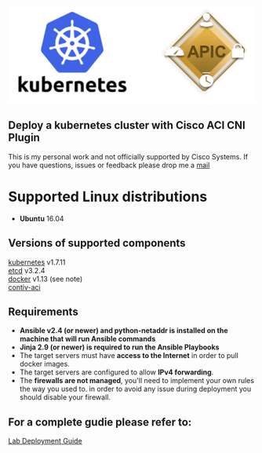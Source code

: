 ![Figure](docs/figures/k8s.png?raw=true)

## Deploy a kubernetes cluster with Cisco ACI CNI Plugin 

This is my personal work and not officially supported by Cisco Systems. 
If you have questions, issues or feedback please drop me a [mail](mailto:kubesprayaci@gmail.com)

Supported Linux distributions
===============

* **Ubuntu** 16.04

Versions of supported components
--------------------------------


[kubernetes](https://github.com/kubernetes/kubernetes/releases) v1.7.11 <br>
[etcd](https://github.com/coreos/etcd/releases) v3.2.4 <br>
[docker](https://www.docker.com/) v1.13 (see note)<br>
[contiv-aci](https://www.cisco.com/c/en/us/td/docs/switches/datacenter/aci/apic/sw/kb/b_Kubernetes_Integration_with_ACI.html)<br>


Requirements
--------------

* **Ansible v2.4 (or newer) and python-netaddr is installed on the machine
  that will run Ansible commands**
* **Jinja 2.9 (or newer) is required to run the Ansible Playbooks**
* The target servers must have **access to the Internet** in order to pull docker images.
* The target servers are configured to allow **IPv4 forwarding**.
* The **firewalls are not managed**, you'll need to implement your own rules the way you used to.
in order to avoid any issue during deployment you should disable your firewall.

For a complete gudie please refer to:
-------------------------------------
[Lab Deployment Guide](docs/lab_setup.md)
